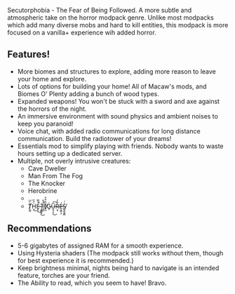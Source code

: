 Secutorphobia - The Fear of Being Followed.
A more subtle and atmospheric take on the horror modpack genre. Unlike most modpacks which add many diverse mobs and hard to kill entities, this modpack is more focused on a vanilla+ experience wih added horror.

## Features!

- More biomes and structures to explore, adding more reason to leave your home and explore.
- Lots of options for building your home! All of Macaw's mods, and Biomes O' Plenty adding a bunch of wood types.
- Expanded weapons! You won't be stuck with a sword and axe against the horrors of the night.
- An immersive environment with sound physics and ambient noises to keep you paranoid!
- Voice chat, with added radio communications for long distance communication. Build the radiotower of your dreams!
- Essentials mod to simplify playing with friends. Nobody wants to waste hours setting up a dedicated server.
- Multiple, not overly intrusive creatures:
  - Cave Dweller
  - Man From The Fog
  - The Knocker
  - Herobrine
  - ...
  - T̸̮͚̀̋͘H̵̝͛̊̈͜E̵͓͕̔̃̅̚͜ ̴̧͚̝̥̽͘͜F̸̺̼̣̈́̊̚Ï̸̙̲̐̑͗̄G̵̡̍U̶̮͉͎̩͂͜͠Ŗ̴̥͋̒É̶͔͚̹̝S̸̫̬͖͓͇̍͗


## Recommendations
- 5-6 gigabytes of assigned RAM for a smooth experience.
- Using Hysteria shaders (The modpack still works without them, though for best experience it is recommended.)
- Keep brightness minimal, nights being hard to navigate is an intended feature, torches are your friend.
- The Ability to read, which you seem to have! Bravo.
